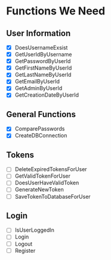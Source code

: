 # Functions We Need

## User Information

- [x] DoesUsernameExsist
- [x] GetUserIdByUsername
- [x] GetPasswordByUserId
- [x] GetFirstNameByUserId
- [x] GetLastNameByUserId
- [x] GetEmailByUserId
- [x] GetAdminByUserId
- [x] GetCreationDateByUserId

## General Functions

- [x] ComparePasswords
- [x] CreateDBConnection

## Tokens

- [ ] DeleteExpiredTokensForUser
- [ ] GetValidTokenForUser
- [ ] DoesUserHaveValidToken
- [ ] GenerateNewToken
- [ ] SaveTokenToDatabaseForUser

## Login
- [ ] IsUserLoggedIn
- [ ] Login
- [ ] Logout
- [ ] Register